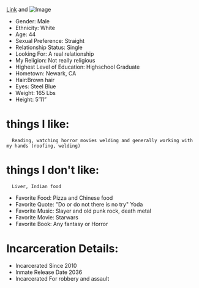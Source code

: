 

[Link](url) and ![Image](src)



  - Gender: Male
  - Ethnicity: White
  - Age: 44
  - Sexual Preference: Straight
  - Relationship Status: Single
  - Looking For: A real relationship
  - My Religion: Not really religious
  - Highest Level of Education: Highschool Graduate
  - Hometown: Newark, CA 
  - Hair:Brown hair
  - Eyes: Steel Blue
  - Weight: 165 Lbs
  - Height: 5’11”
  
  # things I like:
      Reading, watching horror movies welding and generally working with my hands (roofing, welding)  
      
  # things I don't like:   
      Liver, Indian food
  
  - Favorite Food: Pizza and Chinese food 
  - Favorite Quote: "Do or do not there is no try" Yoda 
  - Favorite Music: Slayer and old punk rock, death metal
  - Favorite Movie: Starwars 
  - Favorite Book: Any fantasy or Horror 
  
  
  # Incarceration Details:

  - Incarcerated Since 2010
  - Inmate Release Date 2036
  - Incarcerated For robbery and assault

